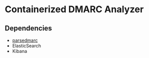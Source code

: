 # Containerized DMARC Analyzer

## Dependencies

* [parsedmarc](https://github.com/domainaware/parsedmarc)
* ElasticSearch
* Kibana
